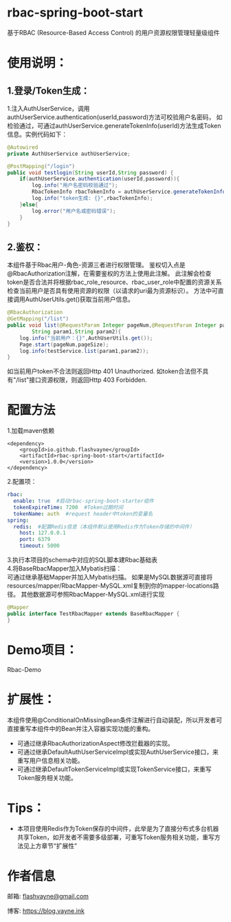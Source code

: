 # rbac-spring-boot-start

基于RBAC (Resource-Based Access Control) 的用户资源权限管理轻量级组件

# 使用说明：

## 1.登录/Token生成：
1.注入AuthUserService，调用authUserService.authentication(userId,password)方法可校验用户名密码，
如检验通过，可通过authUserService.generateTokenInfo(userId)方法生成Token信息。实例代码如下：
```java
@Autowired
private AuthUserService authUserService;

@PostMapping("/login")
public void testlogin(String userId,String password) {
    if(authUserService.authentication(userId,password)){
        log.info("用户名密码校验通过");
        RbacTokenInfo rbacTokenInfo = authUserService.generateTokenInfo(userId);
        log.info("token生成: {}",rbacTokenInfo);
    }else{
        log.error("用户名或密码错误");
    }
}
```

## 2.鉴权：
本组件基于Rbac用户-角色-资源三者进行权限管理。
鉴权切入点是@RbacAuthorization注解，在需要鉴权的方法上使用此注解。
此注解会检查token是否合法并将根据rbac_role_resource、rbac_user_role中配置的资源关系检查当前用户是否具有使用资源的权限（以请求的uri最为资源标识）。
方法中可直接调用AuthUserUtils.get()获取当前用户信息。
```java
@RbacAuthorization
@GetMapping("/list")
public void list(@RequestParam Integer pageNum,@RequestParam Integer pageSize,
        String param1,String param2){
    log.info("当前用户：{}",AuthUserUtils.get());
    Page.start(pageNum,pageSize);
    log.info(testService.list(param1,param2));
}
```
如当前用户token不合法则返回Http 401 Unauthorized.
如token合法但不具有"/list"接口资源权限，则返回Http 403 Forbidden.


# 配置方法
1.加载maven依赖
```pom
<dependency>
    <groupId>io.github.flashvayne</groupId>
    <artifactId>rbac-spring-boot-start</artifactId>
    <version>1.0.0</version>
</dependency>
```
2.配置项：
```yml
rbac:
  enable: true  #启动rbac-spring-boot-starter组件
  tokenExpireTime: 7200  #Token过期时间
  tokenName: auth  #request header中token的变量名
spring:
  redis:  #配置Redis信息（本组件默认使用Redis作为Token存储的中间件）
    host: 127.0.0.1
    port: 6379
    timeout: 5000
```
3.执行本项目的schema中对应的SQL脚本建Rbac基础表  
4.将BaseRbacMapper加入Mybatis扫描：  
可通过继承基础Mapper并加入Mybatis扫描。
如果是MySQL数据源可直接将resources/mapper/RbacMapper-MySQL.xml复制到你的mapper-locations路径。
其他数据源可参照RbacMapper-MySQL.xml进行实现
```java
@Mapper
public interface TestRbacMapper extends BaseRbacMapper {
}
```

# Demo项目：
Rbac-Demo

# 扩展性：
本组件使用@ConditionalOnMissingBean条件注解进行自动装配，所以开发者可直接重写本组件中的Bean并注入容器实现功能的重构。
+ 可通过继承RbacAuthorizationAspect修改拦截器的实现。
+ 可通过继承DefaultAuthUserServiceImpl或实现AuthUserService接口，来重写用户信息相关功能。
+ 可通过继承DefaultTokenServiceImpl或实现TokenService接口，来重写Token服务相关功能。

# Tips：
+ 本项目使用Redis作为Token保存的中间件，此举是为了直接分布式多台机器共享Token，如开发者不需要多级部署，可重写Token服务相关功能，重写方法见上方章节“扩展性”

# 作者信息
邮箱: flashvayne@gmail.com

博客: https://blog.vayne.ink

